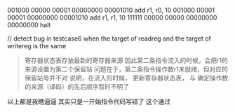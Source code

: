 001000 00000 00001 00000000 00001010 add r1, r0, 10
001000 00001 00001 00000000 00001010 add r1, r1, 10
111111 00000 00000 00000000 00000000 halt


// detect bug in testcase6 when the target of readreg and the target of writereg is the same

> 寄存器状态表存放最新的寄存器来源
> 因此第二条指令流入的时候，会把r1的来源设置为第二个保留站
> 问题在于，第二条指令操作数r1未就绪，但对应的保留站号并不对
> 说明，在流入的时候， 更新寄存器状态表， 与 确定操作数的来源（译码）的先后顺序暂时不明了

以上都是我瞎逼逼
其实只是一开始指令代码写错了
这个通过